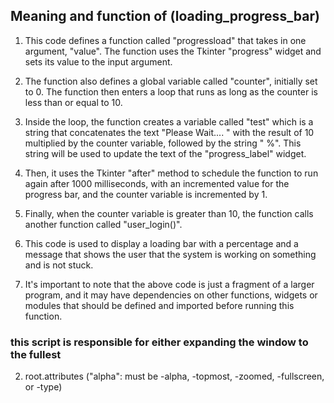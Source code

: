    ##  Meaning and function of (loading_progress_bar) ##


1. This code defines a function called "progressload" that takes in one argument, "value". The function uses the Tkinter "progress" widget and sets its value to the input argument.

2. The function also defines a global variable called "counter", initially set to 0. The function then enters a loop that runs as long as the counter is less than or equal to 10.

3. Inside the loop, the function creates a variable called "test" which is a string that concatenates the text "Please Wait.... " with the result of 10 multiplied by the counter variable, followed by the string " %". This string will be used to update the text of the "progress_label" widget.

4. Then, it uses the Tkinter "after" method to schedule the function to run again after 1000 milliseconds, with an incremented value for the progress bar, and the counter variable is incremented by 1.

5. Finally, when the counter variable is greater than 10, the function calls another function called "user_login()".

6. This code is used to display a loading bar with a percentage and a message that shows the user that the system is working on something and is not stuck.

7. It's important to note that the above code is just a fragment of a larger program, and it may have dependencies on other functions, widgets or modules that should be defined and imported before running this function.


### this script is responsible for either expanding the window to the fullest
2. root.attributes ("alpha": must be -alpha, -topmost, -zoomed, -fullscreen, or -type)
